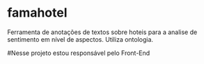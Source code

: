 # famahotel
Ferramenta de anotações de textos sobre hoteis para a analise de sentimento em nível de aspectos. Utiliza ontologia.

#Nesse projeto estou responsável pelo Front-End  
